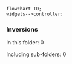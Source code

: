 <!---
Generated by https://github.com/polina-c/layerlens
Dependencies that create loops (inversions) are marked with `!`.
-->

```mermaid
flowchart TD;
widgets-->controller;
```

### Inversions
In this folder: 0

Including sub-folders: 0

